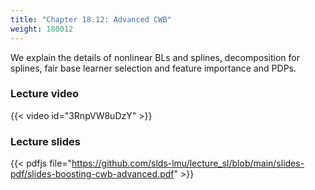 ```yaml
---
title: "Chapter 18.12: Advanced CWB"
weight: 180012
---
```

We explain the details of nonlinear BLs and splines, decomposition for splines, fair base learner selection and feature importance and PDPs.

<!--more-->

### Lecture video

{{< video id="3RnpVW8uDzY" >}}

### Lecture slides

{{< pdfjs file="https://github.com/slds-lmu/lecture_sl/blob/main/slides-pdf/slides-boosting-cwb-advanced.pdf" >}}
